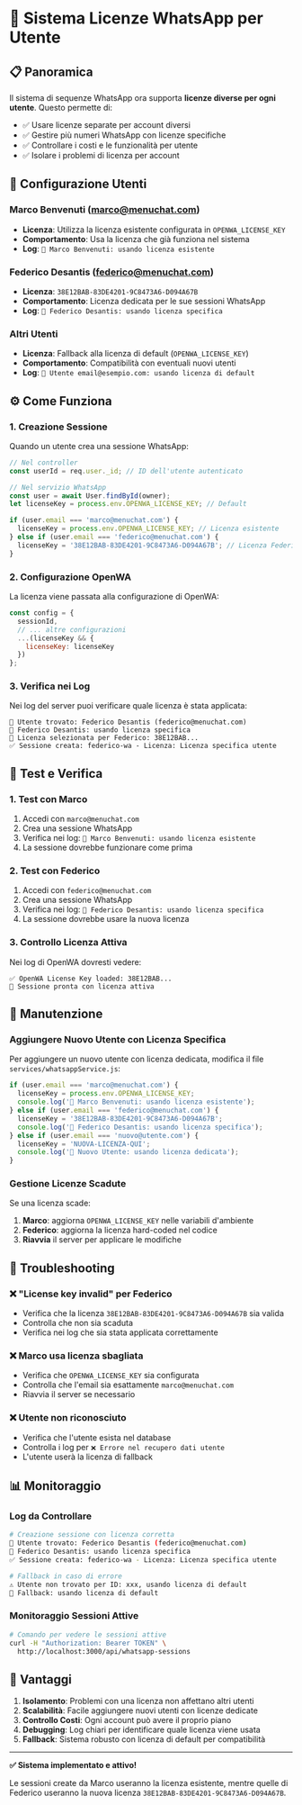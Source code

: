 # 🔑 Sistema Licenze WhatsApp per Utente

## 📋 Panoramica

Il sistema di sequenze WhatsApp ora supporta **licenze diverse per ogni utente**. Questo permette di:

- ✅ Usare licenze separate per account diversi
- ✅ Gestire più numeri WhatsApp con licenze specifiche
- ✅ Controllare i costi e le funzionalità per utente
- ✅ Isolare i problemi di licenza per account

## 👥 Configurazione Utenti

### Marco Benvenuti (marco@menuchat.com)
- **Licenza**: Utilizza la licenza esistente configurata in `OPENWA_LICENSE_KEY`
- **Comportamento**: Usa la licenza che già funziona nel sistema
- **Log**: `🔑 Marco Benvenuti: usando licenza esistente`

### Federico Desantis (federico@menuchat.com)  
- **Licenza**: `38E12BAB-83DE4201-9C8473A6-D094A67B`
- **Comportamento**: Licenza dedicata per le sue sessioni WhatsApp
- **Log**: `🔑 Federico Desantis: usando licenza specifica`

### Altri Utenti
- **Licenza**: Fallback alla licenza di default (`OPENWA_LICENSE_KEY`)
- **Comportamento**: Compatibilità con eventuali nuovi utenti
- **Log**: `🔑 Utente email@esempio.com: usando licenza di default`

## ⚙️ Come Funziona

### 1. Creazione Sessione
Quando un utente crea una sessione WhatsApp:

```javascript
// Nel controller
const userId = req.user._id; // ID dell'utente autenticato

// Nel servizio WhatsApp
const user = await User.findById(owner);
let licenseKey = process.env.OPENWA_LICENSE_KEY; // Default

if (user.email === 'marco@menuchat.com') {
  licenseKey = process.env.OPENWA_LICENSE_KEY; // Licenza esistente
} else if (user.email === 'federico@menuchat.com') {
  licenseKey = '38E12BAB-83DE4201-9C8473A6-D094A67B'; // Licenza Federico
}
```

### 2. Configurazione OpenWA
La licenza viene passata alla configurazione di OpenWA:

```javascript
const config = {
  sessionId,
  // ... altre configurazioni
  ...(licenseKey && { 
    licenseKey: licenseKey 
  })
};
```

### 3. Verifica nei Log
Nei log del server puoi verificare quale licenza è stata applicata:

```
👤 Utente trovato: Federico Desantis (federico@menuchat.com)
🔑 Federico Desantis: usando licenza specifica
🎯 Licenza selezionata per Federico: 38E12BAB...
✅ Sessione creata: federico-wa - Licenza: Licenza specifica utente
```

## 🧪 Test e Verifica

### 1. Test con Marco
1. Accedi con `marco@menuchat.com`
2. Crea una sessione WhatsApp  
3. Verifica nei log: `🔑 Marco Benvenuti: usando licenza esistente`
4. La sessione dovrebbe funzionare come prima

### 2. Test con Federico
1. Accedi con `federico@menuchat.com`
2. Crea una sessione WhatsApp
3. Verifica nei log: `🔑 Federico Desantis: usando licenza specifica`
4. La sessione dovrebbe usare la nuova licenza

### 3. Controllo Licenza Attiva
Nei log di OpenWA dovresti vedere:
```
✅ OpenWA License Key loaded: 38E12BAB...
🚀 Sessione pronta con licenza attiva
```

## 🔧 Manutenzione

### Aggiungere Nuovo Utente con Licenza Specifica

Per aggiungere un nuovo utente con licenza dedicata, modifica il file `services/whatsappService.js`:

```javascript
if (user.email === 'marco@menuchat.com') {
  licenseKey = process.env.OPENWA_LICENSE_KEY;
  console.log('🔑 Marco Benvenuti: usando licenza esistente');
} else if (user.email === 'federico@menuchat.com') {
  licenseKey = '38E12BAB-83DE4201-9C8473A6-D094A67B';
  console.log('🔑 Federico Desantis: usando licenza specifica');
} else if (user.email === 'nuovo@utente.com') {
  licenseKey = 'NUOVA-LICENZA-QUI';
  console.log('🔑 Nuovo Utente: usando licenza dedicata');
}
```

### Gestione Licenze Scadute

Se una licenza scade:
1. **Marco**: aggiorna `OPENWA_LICENSE_KEY` nelle variabili d'ambiente
2. **Federico**: aggiorna la licenza hard-coded nel codice
3. **Riavvia** il server per applicare le modifiche

## 🚨 Troubleshooting

### ❌ "License key invalid" per Federico
- Verifica che la licenza `38E12BAB-83DE4201-9C8473A6-D094A67B` sia valida
- Controlla che non sia scaduta
- Verifica nei log che sia stata applicata correttamente

### ❌ Marco usa licenza sbagliata
- Verifica che `OPENWA_LICENSE_KEY` sia configurata
- Controlla che l'email sia esattamente `marco@menuchat.com`
- Riavvia il server se necessario

### ❌ Utente non riconosciuto
- Verifica che l'utente esista nel database
- Controlla i log per `❌ Errore nel recupero dati utente`
- L'utente userà la licenza di fallback

## 📊 Monitoraggio

### Log da Controllare

```bash
# Creazione sessione con licenza corretta
👤 Utente trovato: Federico Desantis (federico@menuchat.com)
🔑 Federico Desantis: usando licenza specifica
✅ Sessione creata: federico-wa - Licenza: Licenza specifica utente

# Fallback in caso di errore
⚠️ Utente non trovato per ID: xxx, usando licenza di default
🔄 Fallback: usando licenza di default
```

### Monitoraggio Sessioni Attive

```bash
# Comando per vedere le sessioni attive
curl -H "Authorization: Bearer TOKEN" \
  http://localhost:3000/api/whatsapp-sessions
```

## 🎯 Vantaggi

1. **Isolamento**: Problemi con una licenza non affettano altri utenti
2. **Scalabilità**: Facile aggiungere nuovi utenti con licenze dedicate  
3. **Controllo Costi**: Ogni account può avere il proprio piano
4. **Debugging**: Log chiari per identificare quale licenza viene usata
5. **Fallback**: Sistema robusto con licenza di default per compatibilità

---

**✅ Sistema implementato e attivo!** 

Le sessioni create da Marco useranno la licenza esistente, mentre quelle di Federico useranno la nuova licenza `38E12BAB-83DE4201-9C8473A6-D094A67B`. 